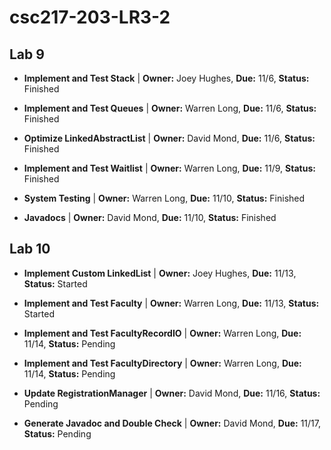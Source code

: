 # csc217-203-LR3-2

## Lab 9

- **Implement and Test Stack** | **Owner:** Joey Hughes, **Due:** 11/6, **Status:** Finished

- **Implement and Test Queues** | **Owner:** Warren Long, **Due:** 11/6, **Status:** Finished

- **Optimize LinkedAbstractList** | **Owner:** David Mond, **Due:** 11/6, **Status:** Finished

- **Implement and Test Waitlist** | **Owner:** Warren Long, **Due:** 11/9, **Status:** Finished

- **System Testing** | **Owner:** Warren Long, **Due:** 11/10, **Status:** Finished

- **Javadocs** | **Owner:** David Mond, **Due:** 11/10, **Status:** Finished

## Lab 10

- **Implement Custom LinkedList** | **Owner:** Joey Hughes, **Due:** 11/13, **Status:** Started

- **Implement and Test Faculty** | **Owner:** Warren Long, **Due:** 11/13, **Status:** Started

- **Implement and Test FacultyRecordIO** | **Owner:** Warren Long, **Due:** 11/14, **Status:** Pending

- **Implement and Test FacultyDirectory** | **Owner:** Warren Long, **Due:** 11/14, **Status:** Pending

- **Update RegistrationManager** | **Owner:** David Mond, **Due:** 11/16, **Status:** Pending

- **Generate Javadoc and Double Check** | **Owner:** David Mond, **Due:** 11/17, **Status:** Pending